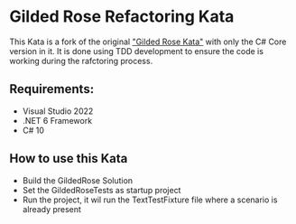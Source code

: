 # Gilded Rose Refactoring Kata

This Kata is a fork of the original ["Gilded Rose Kata"](https://github.com/emilybache/GildedRose-Refactoring-Kata) with only the C# Core version in it.
It is done using TDD development to ensure the code is working during the rafctoring process.

## Requirements:

- Visual Studio 2022
- .NET 6 Framework
- C# 10

## How to use this Kata

- Build the GildedRose Solution
- Set the GildedRoseTests as startup project
- Run the project, it wil run the TextTestFixture file where a scenario is already present